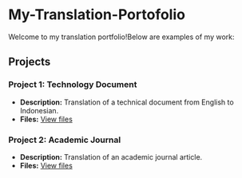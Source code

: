 # My-Translation-Portofolio
Welcome to my translation portfolio!Below are examples of my work:

## Projects

### Project 1: Technology Document
- **Description:** Translation of a technical document from English to Indonesian.
- **Files:** [View files](link-to-folder-or-file)

### Project 2: Academic Journal
- **Description:** Translation of an academic journal article.
- **Files:** [View files](https://github.com/Ayasoraya11/My-Translation-Portofolio/issues/1)
